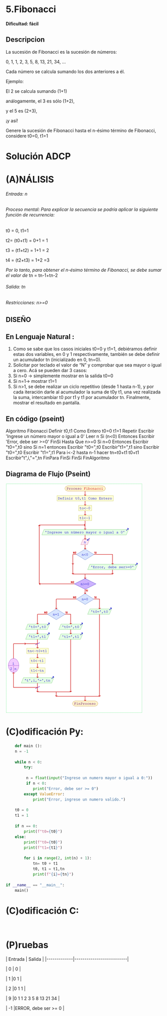 # 5.Fibonacci

#### Dificultad: fácil

## Descripcion
La sucesión de Fibonacci es la sucesión de números:

0, 1, 1, 2, 3, 5, 8, 13, 21, 34, ... 

Cada número se calcula sumando los dos anteriores a él. 

Ejemplo:

El 2 se calcula sumando (1+1)

análogamente, el 3 es sólo (1+2),

y el 5 es (2+3),

¡y así!

Genere la sucesión de Fibonacci hasta el n-ésimo término de 
Fibonacci, considere t0=0, t1=1



# Solución ADCP

# (A)NÁLISIS
###### Entrada: n  

###### Proceso mental: Para explicar la secuencia se podría aplicar la siguiente función de recurrencia:
t0 = 0, t1=1

t2= (t0+t1) = 0+1 = 1

t3 = (t1+t2) = 1+1 = 2

t4 = (t2+t3) = 1+2 =3

*Por lo tanto, para obtener el n-ésimo término de Fibonacci, se debe sumar el valor de*
tn = tn-1+tn-2

###### Salida: tn

###### Restricciones: n>=0

## DISEÑO 

## En  Lenguaje Natural : 

1.	Como se sabe que los casos iniciales t0=0 y t1=1, debiéramos definir estas dos variables, en 0 y 1 respectivamente, también se debe definir un acumulador tn (inicializado en 0, tn=0). 
2.	Solicitar por teclado el valor de “N” y comprobar que sea mayor o igual a cero. Acá se pueden dar 3 casos: 
3.	Si n=0 -> simplemente mostrar en la salida t0=0
4.	Si n=1-> mostrar t1=1
5.	Si n>1, se debe realizar un ciclo repetitivo (desde 1 hasta n-1), y por cada iteración darle al acumulador la suma de t0y t1, una vez realizada la suma, intercambiar t0 por t1 y t1 por acumulador tn. Finalmente, mostrar el resultado en pantalla.



## En código (pseint)
Algoritmo Fibonacci
    Definir t0,t1 Como Entero
    t0=0
    t1=1
    Repetir
        Escribir 'Ingrese un número mayor o igual a 0'
        Leer n
        Si (n<0) Entonces Escribir 'Error, debe ser >=0'
        FinSi
    Hasta Que n>=0
    Si n=0 Entonces Escribir "t0=",t0
    sino
        Si n=1 entonces 
            Escribir "t0=",t0
            Escribir"t1=",t1
        sino
            Escribir "t0=",t0
            Escribir "t1=",t1
            Para i<-2 hasta n-1 hacer
                tn=t0+t1
                t0+t1
                Escribir"t",i,"=",tn
            FinPara
        FinSi
    FinSi
FinAlgoritmo

## Diagrama de Flujo (Pseint)
![](imagen.png)


# (C)odificación Py:
```py
    def main ():
    n = -1
    
    while n < 0:
        try:
         
         n = float(input("Ingrese un numero mayor o igual a 0:"))
         if n < 0:
            print("Error, debe ser >= 0")
        except ValueError:
            print("Error, ingrese un numero valido.")
    
    t0 = 0
    t1 = 1
    
    if n == 0:
        print(f"t0={t0}")
    else:
        print(f"t0={t0}")
        print(f"t1={t1}")
        
        for i in range(2, int(n) + 1):
            tn= t0 + t1
            t0, t1 = t1,tn
            print(f"{i}={tn}")
            
if __name__ == "__main__":
    main()
```
# (C)odificación C:
```c
    
```
# (P)ruebas

|      Entrada |     Salida              |
\|-------------|--------------------------|

| 0            | 0                       |

| 1            |0 1                      |

| 2            |0 1 1                    |

| 9            |0 1 1 2 3 5 8 13 21 34   |

| -1           |ERROR, debe ser >= 0     |

